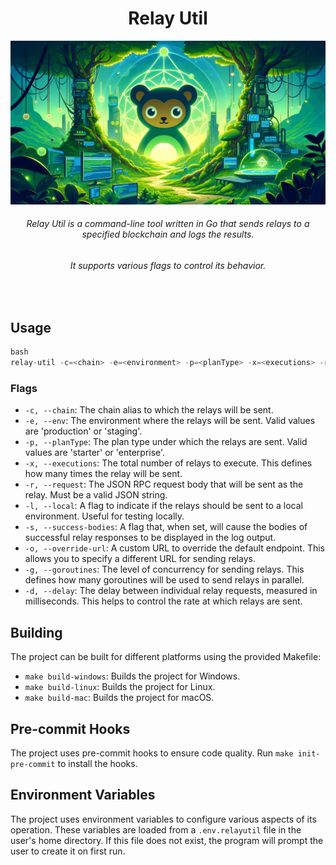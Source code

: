 <div align="center">
    <h1>Relay Util</h1>
    <img src=".github/relay-util.png" alt="Relay Util logo" width="600"/>
    <br/>
    <h6>Relay Util is a command-line tool written in Go that sends relays to a specified blockchain and logs the results.</h6>
    <h6>It supports various flags to control its behavior.</h6>
</div>
<br/>

## Usage

```go
bash
relay-util -c=<chain> -e=<environment> -p=<planType> -x=<executions> -r=<request> [-l] [-s] [-o=<overrideURL>] [-g=<goroutines>] [-d=<delay>]
```

### Flags

- `-c, --chain`: The chain alias to which the relays will be sent.
- `-e, --env`: The environment where the relays will be sent. Valid values are 'production' or 'staging'.
- `-p, --planType`: The plan type under which the relays are sent. Valid values are 'starter' or 'enterprise'.
- `-x, --executions`: The total number of relays to execute. This defines how many times the relay will be sent.
- `-r, --request`: The JSON RPC request body that will be sent as the relay. Must be a valid JSON string.
- `-l, --local`: A flag to indicate if the relays should be sent to a local environment. Useful for testing locally.
- `-s, --success-bodies`: A flag that, when set, will cause the bodies of successful relay responses to be displayed in the log output.
- `-o, --override-url`: A custom URL to override the default endpoint. This allows you to specify a different URL for sending relays.
- `-g, --goroutines`: The level of concurrency for sending relays. This defines how many goroutines will be used to send relays in parallel.
- `-d, --delay`: The delay between individual relay requests, measured in milliseconds. This helps to control the rate at which relays are sent.

## Building

The project can be built for different platforms using the provided Makefile:

- `make build-windows`: Builds the project for Windows.
- `make build-linux`: Builds the project for Linux.
- `make build-mac`: Builds the project for macOS.

## Pre-commit Hooks

The project uses pre-commit hooks to ensure code quality. Run `make init-pre-commit` to install the hooks.

## Environment Variables

The project uses environment variables to configure various aspects of its operation. These variables are loaded from a `.env.relayutil` file in the user's home directory. If this file does not exist, the program will prompt the user to create it on first run.
